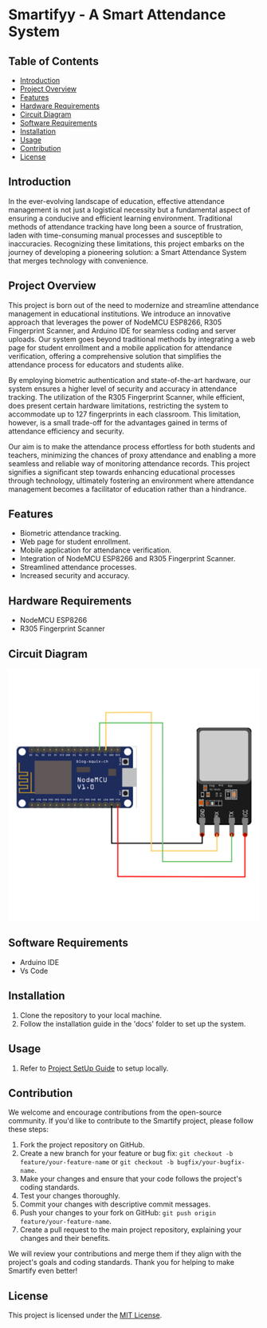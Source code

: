 # Smartifyy - A Smart Attendance System

## Table of Contents

- [Introduction](#introduction)
- [Project Overview](#project-overview)
- [Features](#features)
- [Hardware Requirements](#hardware-requirements)
- [Circuit Diagram](https://github.com/jasmit21/smartify/blob/main/Circuit%20Diagram.png?raw=true)
- [Software Requirements](#software-requirements)
- [Installation](#installation)
- [Usage](#usage)
- [Contribution](#Contribution)
- [License](#license)

## Introduction

In the ever-evolving landscape of education, effective attendance management is not just a logistical necessity but a fundamental aspect of ensuring a conducive and efficient learning environment. Traditional methods of attendance tracking have long been a source of frustration, laden with time-consuming manual processes and susceptible to inaccuracies. Recognizing these limitations, this project embarks on the journey of developing a pioneering solution: a Smart Attendance System that merges technology with convenience.

## Project Overview

This project is born out of the need to modernize and streamline attendance management in educational institutions. We introduce an innovative approach that leverages the power of NodeMCU ESP8266, R305 Fingerprint Scanner, and Arduino IDE for seamless coding and server uploads. Our system goes beyond traditional methods by integrating a web page for student enrollment and a mobile application for attendance verification, offering a comprehensive solution that simplifies the attendance process for educators and students alike.

By employing biometric authentication and state-of-the-art hardware, our system ensures a higher level of security and accuracy in attendance tracking. The utilization of the R305 Fingerprint Scanner, while efficient, does present certain hardware limitations, restricting the system to accommodate up to 127 fingerprints in each classroom. This limitation, however, is a small trade-off for the advantages gained in terms of attendance efficiency and security.

Our aim is to make the attendance process effortless for both students and teachers, minimizing the chances of proxy attendance and enabling a more seamless and reliable way of monitoring attendance records. This project signifies a significant step towards enhancing educational processes through technology, ultimately fostering an environment where attendance management becomes a facilitator of education rather than a hindrance.

## Features

- Biometric attendance tracking.
- Web page for student enrollment.
- Mobile application for attendance verification.
- Integration of NodeMCU ESP8266 and R305 Fingerprint Scanner.
- Streamlined attendance processes.
- Increased security and accuracy.

## Hardware Requirements

- NodeMCU ESP8266
- R305 Fingerprint Scanner

## Circuit Diagram
![Circuit Diagram](https://github.com/jasmit21/smartify/raw/main/Circuit%20Diagram.png)


## Software Requirements

- Arduino IDE
- Vs Code

## Installation

1. Clone the repository to your local machine.
2. Follow the installation guide in the 'docs' folder to set up the system.

## Usage

1. Refer to [Project SetUp Guide](https://github.com/jasmit21/smartify/blob/main/project_usage_guide.md) to setup locally.

## Contribution

We welcome and encourage contributions from the open-source community. If you'd like to contribute to the Smartify project, please follow these steps:

1. Fork the project repository on GitHub.
2. Create a new branch for your feature or bug fix: `git checkout -b feature/your-feature-name` or `git checkout -b bugfix/your-bugfix-name`.
3. Make your changes and ensure that your code follows the project's coding standards.
4. Test your changes thoroughly.
5. Commit your changes with descriptive commit messages.
6. Push your changes to your fork on GitHub: `git push origin feature/your-feature-name`.
7. Create a pull request to the main project repository, explaining your changes and their benefits.

We will review your contributions and merge them if they align with the project's goals and coding standards. Thank you for helping to make Smartify even better!

## License

This project is licensed under the [MIT License](LICENSE).
